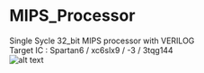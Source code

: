 # MIPS_Processor
Single Sycle 32_bit MIPS processor with VERILOG<br/>
Target IC : Spartan6 / xc6slx9 / -3 / 3tqg144 <br/>
![alt text](http://url/to/img.png)
